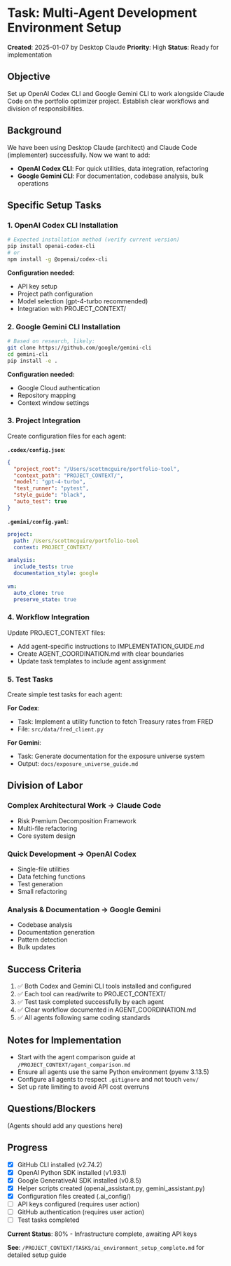 # Task: Multi-Agent Development Environment Setup

**Created**: 2025-01-07 by Desktop Claude
**Priority**: High
**Status**: Ready for implementation

## Objective
Set up OpenAI Codex CLI and Google Gemini CLI to work alongside Claude Code on the portfolio optimizer project. Establish clear workflows and division of responsibilities.

## Background
We have been using Desktop Claude (architect) and Claude Code (implementer) successfully. Now we want to add:
- **OpenAI Codex CLI**: For quick utilities, data integration, refactoring
- **Google Gemini CLI**: For documentation, codebase analysis, bulk operations

## Specific Setup Tasks

### 1. OpenAI Codex CLI Installation
```bash
# Expected installation method (verify current version)
pip install openai-codex-cli
# or
npm install -g @openai/codex-cli
```

**Configuration needed:**
- API key setup
- Project path configuration
- Model selection (gpt-4-turbo recommended)
- Integration with PROJECT_CONTEXT/

### 2. Google Gemini CLI Installation
```bash
# Based on research, likely:
git clone https://github.com/google/gemini-cli
cd gemini-cli
pip install -e .
```

**Configuration needed:**
- Google Cloud authentication
- Repository mapping
- Context window settings

### 3. Project Integration

Create configuration files for each agent:

**`.codex/config.json`**:
```json
{
  "project_root": "/Users/scottmcguire/portfolio-tool",
  "context_path": "PROJECT_CONTEXT/",
  "model": "gpt-4-turbo",
  "test_runner": "pytest",
  "style_guide": "black",
  "auto_test": true
}
```

**`.gemini/config.yaml`**:
```yaml
project:
  path: /Users/scottmcguire/portfolio-tool
  context: PROJECT_CONTEXT/
  
analysis:
  include_tests: true
  documentation_style: google
  
vm:
  auto_clone: true
  preserve_state: true
```

### 4. Workflow Integration

Update PROJECT_CONTEXT files:
- Add agent-specific instructions to IMPLEMENTATION_GUIDE.md
- Create AGENT_COORDINATION.md with clear boundaries
- Update task templates to include agent assignment

### 5. Test Tasks

Create simple test tasks for each agent:

**For Codex**: 
- Task: Implement a utility function to fetch Treasury rates from FRED
- File: `src/data/fred_client.py`

**For Gemini**:
- Task: Generate documentation for the exposure universe system
- Output: `docs/exposure_universe_guide.md`

## Division of Labor

### Complex Architectural Work → Claude Code
- Risk Premium Decomposition Framework
- Multi-file refactoring
- Core system design

### Quick Development → OpenAI Codex
- Single-file utilities
- Data fetching functions
- Test generation
- Small refactoring

### Analysis & Documentation → Google Gemini
- Codebase analysis
- Documentation generation
- Pattern detection
- Bulk updates

## Success Criteria

1. ✅ Both Codex and Gemini CLI tools installed and configured
2. ✅ Each tool can read/write to PROJECT_CONTEXT/
3. ✅ Test task completed successfully by each agent
4. ✅ Clear workflow documented in AGENT_COORDINATION.md
5. ✅ All agents following same coding standards

## Notes for Implementation

- Start with the agent comparison guide at `/PROJECT_CONTEXT/agent_comparison.md`
- Ensure all agents use the same Python environment (pyenv 3.13.5)
- Configure all agents to respect `.gitignore` and not touch `venv/`
- Set up rate limiting to avoid API cost overruns

## Questions/Blockers

(Agents should add any questions here)

## Progress

- [x] GitHub CLI installed (v2.74.2)
- [x] OpenAI Python SDK installed (v1.93.1)
- [x] Google GenerativeAI SDK installed (v0.8.5)
- [x] Helper scripts created (openai_assistant.py, gemini_assistant.py)
- [x] Configuration files created (.ai_config/)
- [ ] API keys configured (requires user action)
- [ ] GitHub authentication (requires user action)
- [ ] Test tasks completed

**Current Status**: 80% - Infrastructure complete, awaiting API keys

**See**: `/PROJECT_CONTEXT/TASKS/ai_environment_setup_complete.md` for detailed setup guide
